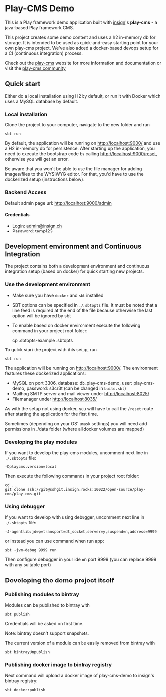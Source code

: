 # Play-CMS Demo #

This is a Play framework demo application built with [insign](http://www.insign.ch)'s **play-cms** - a java-based Play
framework CMS.

This project creates some demo content and uses a h2 in-memory db for storage. It is intended to be used as
quick-and-easy starting point for your own play-cms project. We've also added a docker-based devops setup for a CI
(continuous integration) process.

Check out the [play-cms](http://www.play-cms.com) website for more information and documentation or visit the
[play-cms community](https://plus.google.com/u/0/communities/100224277865065215900/)

## Quick start

Either do a local installation using H2 by default, or run it with Docker which uses a MySQL database by default.

### Local installation ###

Clone the project to your computer, navigate to the new folder and run

    sbt run

By default, the application will be running on [http://localhost:9000/]() and use a H2 in-memory db for persistence.
After starting up the application, you need to execute the bootstrap code by calling [http://localhost:9000/reset](),
otherwise you will get an error.

Be aware that you won't be able to use the file manager for adding images/files to the WYSIWYG editor. For that,
you'd have to use the dockerized setup (instructions below).

### Backend Access ###

Default admin page url: [http://localhost:9000/admin]()

#### Credentials ####

- Login: admin@insign.ch
- Password: temp123

## Development environment and Continuous Integration ##

The project contains both a development environment and continuous integration setup (based on docker) for quick 
starting new projects.

### Use the development environment ###

- Make sure you have `docker` and `sbt` installed
- SBT options can be specified in `./.sbtopts` file. It must be noted that a line feed is required at the end of
the file because otherwise the last option will be ignored by sbt
- To enable based on docker environment execute the following command in your project root folder:

    cp .sbtopts-example .sbtopts

To quick start the project with this setup, run

    sbt run

The application will be running on [http://localhost:9000/]().
The environment features these dockerized applications:

- MySQL on port 3306, database: db_play-cms-demo, user: play-cms-demo, password: s3cr3t (can be changed in `build.sbt`)
- Mailhog SMTP server and mail viewer under [http://localhost:8025/]()
- Filemanager under [http://localhost:8035/]()

As with the setup not using docker, you will have to call the `/reset` route after starting the application for the
first time.

Sometimes (depending on your OS' `umask` settings) you will need add permissions in ./data folder (where all docker
volumes are mapped)

### Developing the play modules ##

If you want to develop the play-cms modules, uncomment next line in `./.sbtopts` file:

    -Dplaycms.version=local

Then execute the following commands in your project root folder:

    cd ..
    git clone ssh://git@sshgit.insign.rocks:10022/open-source/play-cms/play-cms.git

### Using debugger ##

If you want to develop with using debugger, uncomment next line in `./.sbtopts` file:

    -J-agentlib:jdwp=transport=dt_socket,server=y,suspend=n,address=9999

or instead you can use command when run app:

    sbt -jvm-debug 9999 run

Then configure debugger in your ide on port 9999 (you can replace 9999 with any suitable port)

## Developing the demo project itself ##

### Publishing modules to bintray ###

Modules can be published to bintray with

    sbt publish

Credentials will be asked on first time. 

Note: bintray doesn't support snapshots.

The current version of a module can be easily removed from bintray with

    sbt bintrayUnpublish

### Publishing docker image to bintray registry ###

Next command will upload a docker image of play-cms-demo to insign's bintray registry:

    sbt docker:publish
